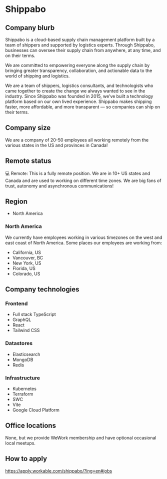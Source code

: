 # Shippabo

## Company blurb

Shippabo is a cloud-based supply chain management platform built by a team of shippers and supported by logistics experts. Through Shippabo, businesses can oversee their supply chain from anywhere, at any time, and on their terms.

We are committed to empowering everyone along the supply chain by bringing greater transparency, collaboration, and actionable data to the world of shipping and logistics.

We are a team of shippers, logistics consultants, and technologists who came together to create the change we always wanted to see in the industry. Since Shippabo was founded in 2015, we’ve built a technology platform based on our own lived experience. Shippabo makes shipping faster, more affordable, and more transparent — so companies can ship on their terms.

## Company size

We are a company of 20-50 employees all working remotely from the various states in the US and provinces in Canada!

## Remote status

💻 Remote: This is a fully remote position. We are in 10+ US states and Canada and are used to working on different time zones. We are big fans of trust, autonomy and asynchronous communications!

## Region

- North America

### North America

We currently have employees working in various timezones on the west and east coast of North America. Some places our employees are working from:

- California, US
- Vancouver, BC
- New York, US
- Florida, US
- Colorado, US

## Company technologies

### Frontend

- Full stack TypeScript
- GraphQL
- React
- Tailwind CSS

### Datastores

- Elasticsearch
- MongoDB
- Redis

### Infrastructure

- Kubernetes
- Terraform
- SWC
- Vite
- Google Cloud Platform

## Office locations

None, but we provide WeWork membership and have optional occasional local meetups.

## How to apply

https://apply.workable.com/shippabo/?lng=en#jobs
